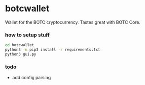# botcwallet
Wallet for the BOTC cryptocurrency. Tastes great with BOTC Core.

### how to setup stuff
```sh
cd botcwallet
python3 -m pip3 install -r requirements.txt
python3 gui.py
```

### todo
- add config parsing

